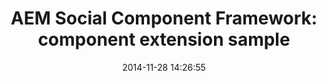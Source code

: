 ---
layout: post
title:  "AEM Social Component Framework: component extension sample"
date:   2014-11-28 14:26:55
tags: [AEM, Example]
full_name: adobe-marketing-cloud/aem-scf-sample-components-extension
---